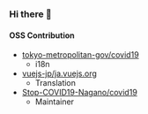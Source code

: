 ### Hi there 👋

<!--
**kikd/kikd** is a ✨ _special_ ✨ repository because its `README.md` (this file) appears on your GitHub profile.

Here are some ideas to get you started:

- 🔭 I’m currently working on ...
- 🌱 I’m currently learning ...
- 👯 I’m looking to collaborate on ...
- 🤔 I’m looking for help with ...
- 💬 Ask me about ...
- 📫 How to reach me: ...
- 😄 Pronouns: ...
- ⚡ Fun fact: ...
-->
#### OSS Contribution
* [tokyo-metropolitan-gov/covid19](https://github.com/tokyo-metropolitan-gov/covid19)  
  * i18n
* [vuejs-jp/ja.vuejs.org](https://github.com/vuejs-jp/ja.vuejs.org)  
  * Translation
* [Stop-COVID19-Nagano/covid19](https://github.com/Stop-COVID19-Nagano/covid19)  
  * Maintainer
